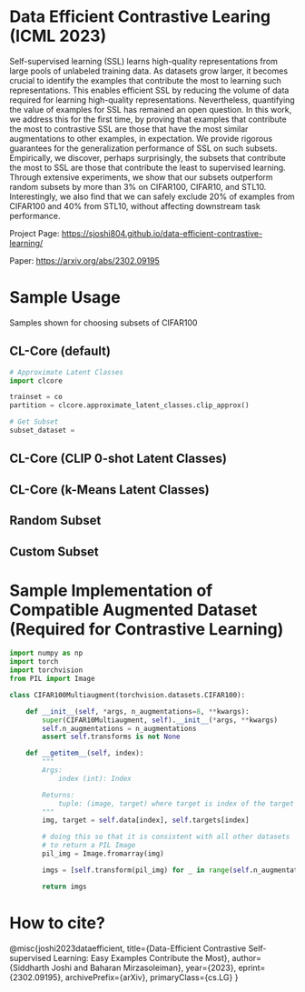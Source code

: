 # Data Efficient Contrastive Learing (ICML 2023)

Self-supervised learning (SSL) learns high-quality representations from large pools of unlabeled training data. As datasets grow larger, it becomes crucial to identify the examples that contribute the most to learning such representations. This enables efficient SSL by reducing the volume of data required for learning high-quality representations. Nevertheless, quantifying the value of examples for SSL has remained an open question. In this work, we address this for the first time, by proving that examples that contribute the most to contrastive SSL are those that have the most similar augmentations to other examples, in expectation. We provide rigorous guarantees for the generalization performance of SSL on such subsets. Empirically, we discover, perhaps surprisingly, the subsets that contribute the most to SSL are those that contribute the least to supervised learning. Through extensive experiments, we show that our subsets outperform random subsets by more than 3% on CIFAR100, CIFAR10, and STL10. Interestingly, we also find that we can safely exclude 20% of examples from CIFAR100 and 40% from STL10, without affecting downstream task performance.

Project Page: https://sjoshi804.github.io/data-efficient-contrastive-learning/

Paper: https://arxiv.org/abs/2302.09195

# Sample Usage

Samples shown for choosing subsets of CIFAR100 

## CL-Core (default)

```python
# Approximate Latent Classes
import clcore 

trainset = co
partition = clcore.approximate_latent_classes.clip_approx()

# Get Subset
subset_dataset = 
```

## CL-Core (CLIP 0-shot Latent Classes)


## CL-Core (k-Means Latent Classes)


## Random Subset

## Custom Subset 

# Sample Implementation of Compatible Augmented Dataset (Required for Contrastive Learning)

```python 
import numpy as np
import torch
import torchvision
from PIL import Image

class CIFAR100Multiaugment(torchvision.datasets.CIFAR100):

    def __init__(self, *args, n_augmentations=8, **kwargs):
        super(CIFAR10Multiaugment, self).__init__(*args, **kwargs)
        self.n_augmentations = n_augmentations
        assert self.transforms is not None

    def __getitem__(self, index):
        """
        Args:
            index (int): Index

        Returns:
            tuple: (image, target) where target is index of the target class.
        """
        img, target = self.data[index], self.targets[index]

        # doing this so that it is consistent with all other datasets
        # to return a PIL Image
        pil_img = Image.fromarray(img)

        imgs = [self.transform(pil_img) for _ in range(self.n_augmentations)]

        return imgs
```

# How to cite?

@misc{joshi2023dataefficient,
      title={Data-Efficient Contrastive Self-supervised Learning: Easy Examples Contribute the Most}, 
      author={Siddharth Joshi and Baharan Mirzasoleiman},
      year={2023},
      eprint={2302.09195},
      archivePrefix={arXiv},
      primaryClass={cs.LG}
}